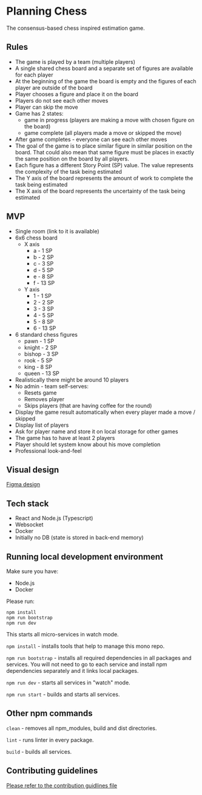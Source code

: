 # Planning Chess

The consensus-based chess inspired estimation game.

## Rules

- The game is played by a team (multiple players)
- A single shared chess board and a separate set of figures are available for each player
- At the beginning of the game the board is empty and the figures of each player are outside of the board
- Player chooses a figure and place it on the board
- Players do not see each other moves
- Player can skip the move
- Game has 2 states:
  - game in progress (players are making a move with chosen figure on the board)
  - game complete (all players made a move or skipped the move)
- After game completes - everyone can see each other moves
- The goal of the game is to place similar figure in similar position on the board. That could also mean that same figure must be places in exactly the same position on the board by all players.
- Each figure has a different Story Point (SP) value. The value represents the complexity of the task being estimated
- The Y axis of the board represents the amount of work to complete the task being estimated
- The X axis of the board represents the uncertainty of the task being estimated

## MVP

- Single room (link to it is available)
- 6x6 chess board
  - X axis
    - a - 1 SP
    - b - 2 SP
    - c - 3 SP
    - d - 5 SP
    - e - 8 SP
    - f - 13 SP
  - Y axis
    - 1 - 1 SP
    - 2 - 2 SP
    - 3 - 3 SP
    - 4 - 5 SP
    - 5 - 8 SP
    - 6 - 13 SP
- 6 standard chess figures
  - pawn - 1 SP
  - knight - 2 SP
  - bishop - 3 SP
  - rook - 5 SP
  - king - 8 SP
  - queen - 13 SP
- Realistically there might be around 10 players
- No admin - team self-serves:
  - Resets game
  - Removes player
  - Skips players (that are having coffee for the round)
- Display the game result automatically when every player made a move / skipped
- Display list of players
- Ask for player name and store it on local storage for other games
- The game has to have at least 2 players
- Player should let system know about his move completion
- Professional look-and-feel

## Visual design

[Figma design](https://www.figma.com/file/YLW1i75Qq3FLzHtpxz1Lgi/Planning-Chess)

## Tech stack

- React and Node.js (Typescript)
- Websocket
- Docker
- Initially no DB (state is stored in back-end memory)

## Running local development environment

Make sure you have:

- Node.js
- Docker

Please run:

```
npm install
npm run bootstrap
npm run dev
```

This starts all micro-services in watch mode.

`npm install` - installs tools that help to manage this mono repo.

`npm run bootstrap` - installs all required dependencies in all packages and services. You will not need to go to each service and install npm dependencies separately and it links local packages.

`npm run dev` - starts all services in "watch" mode.

`npm run start` - builds and starts all services.

## Other npm commands

`clean` - removes all npm_modules, build and dist directories.

`lint` - runs linter in every package.

`build` - builds all services.

## Contributing guidelines

[Please refer to the contribution guidlines file](CONTRIBUTING.md)

